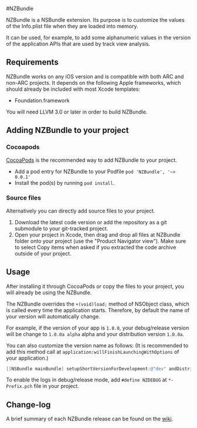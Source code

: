 #NZBundle

NZBundle is a NSBundle extension. Its purpose is to customize the values ​​of the Info.plist file when they are loaded into memory.

It can be used, for example, to add some alphanumeric values ​​in the version of the application APIs that are used by track view analysis.

## Requirements

NZBundle works on any iOS version and is compatible with both ARC and non-ARC projects. It depends on the following Apple frameworks, which should already be included with most Xcode templates:

* Foundation.framework

You will need LLVM 3.0 or later in order to build NZBundle.

## Adding NZBundle to your project

### Cocoapods

[CocoaPods](http://cocoapods.org) is the recommended way to add NZBundle to your project.

* Add a pod entry for NZBundle to your Podfile `pod 'NZBundle', '~> 0.0.1'`
* Install the pod(s) by running `pod install`.

### Source files

Alternatively you can directly add source files to your project.

1. Download the latest code version or add the repository as a git submodule to your git-tracked project.
2. Open your project in Xcode, then drag and drop all files at NZBundle folder onto your project (use the "Product Navigator view"). Make sure to select Copy items when asked if you extracted the code archive outside of your project.

## Usage

After installing it through CocoaPods or copy the files to your project, you will already be using the NZBundle.

The NZBundle overrides the `+(void)load;` method of NSObject class, which is called every time the application starts. Therefore, by default the name of your version will automatically change.

For example, if the version of your app is `1.0.0`, your debug/release version will be change to `1.0.0a alpha` alpha and your distribution version `1.0.0a`.

You can also customize the version name as follows: (It is recommended to add this method call at `application:willFinishLaunchingWithOptions` of your application.)

```objective-c
[[NSBundle mainBundle] setupShortVersionForDevelopment:@"dev" andDistribution:@"prd"];
```

To enable the logs in debug/release mode, add `#define NZDEBUG` at `*-Prefix.pch` file in your project.

## Change-log

A brief summary of each NZBundle release can be found on the [wiki](https://github.com/NZN/NZBundle/wiki/Change-log).